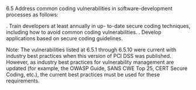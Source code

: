 6.5 Address common coding vulnerabilities in 
software-development processes as follows: 

. Train developers at least annually in up-
to-date secure coding techniques, 
including how to avoid common coding 
vulnerabilities. 
. Develop applications based on secure 
coding guidelines. 


Note: The vulnerabilities listed at 6.5.1 
through 6.5.10 were current with industry best 
practices when this version of PCI DSS was 
published. However, as industry best 
practices for vulnerability management are 
updated (for example, the OWASP Guide, 
SANS CWE Top 25, CERT Secure Coding, 
etc.), the current best practices must be used 
for these requirements. 


